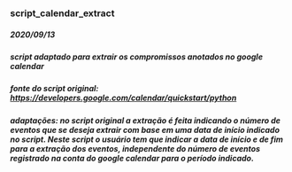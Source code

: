 ### script_calendar_extract
##### 2020/09/13
##### script adaptado para extrair os compromissos anotados no google calendar
##### fonte do script original: https://developers.google.com/calendar/quickstart/python
##### adaptações: no script original a extração é feita indicando o número de eventos que se deseja extrair com base em uma data de início indicado no script. Neste script o usuário tem que indicar a data de início e de fim para a extração dos eventos, independente do número de eventos registrado na conta do google calendar para o período indicado.
